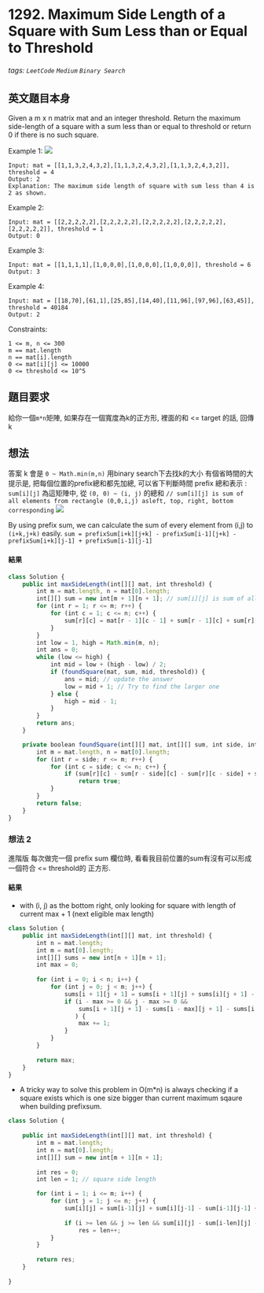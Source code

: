 # 1292. Maximum Side Length of a Square with Sum Less than or Equal to Threshold
###### tags: `LeetCode` `Medium` `Binary Search`

## 英文題目本身
Given a m x n matrix mat and an integer threshold. Return the maximum side-length of a square with a sum less than or equal to threshold or return 0 if there is no such square.

 

Example 1:
![](https://i.imgur.com/jGzMtps.png)
```
Input: mat = [[1,1,3,2,4,3,2],[1,1,3,2,4,3,2],[1,1,3,2,4,3,2]], threshold = 4
Output: 2
Explanation: The maximum side length of square with sum less than 4 is 2 as shown.
```
Example 2:
```
Input: mat = [[2,2,2,2,2],[2,2,2,2,2],[2,2,2,2,2],[2,2,2,2,2],[2,2,2,2,2]], threshold = 1
Output: 0
```
Example 3:
```
Input: mat = [[1,1,1,1],[1,0,0,0],[1,0,0,0],[1,0,0,0]], threshold = 6
Output: 3
```
Example 4:
```
Input: mat = [[18,70],[61,1],[25,85],[14,40],[11,96],[97,96],[63,45]], threshold = 40184
Output: 2
```

Constraints:
```
1 <= m, n <= 300
m == mat.length
n == mat[i].length
0 <= mat[i][j] <= 10000
0 <= threshold <= 10^5
```
## 題目要求
給你一個`m*n`矩陣, 如果存在一個寬度為k的正方形, 裡面的和 <= target 的話, 回傳k
## 想法
答案 k 會是 `0 ~ Math.min(m,n)`
用binary search下去找k的大小
有個省時間的大提示是, 把每個位置的prefix總和都先加總, 可以省下判斷時間
prefix 總和表示 : `sum[i][j]` 為這矩陣中, 從 `(0, 0) ~ (i, j)` 的總和
`// sum[i][j] is sum of all elements from rectangle (0,0,i,j) asleft, top, right, bottom corresponding`
![](https://i.imgur.com/L7fiEVc.png)

By using prefix sum, we can calculate the sum of every element from (i,j) to `(i+k,j+k)` easily.
`sum = prefixSum[i+k][j+k] - prefixSum[i-1][j+k] - prefixSum[i+k][j-1] + prefixSum[i-1][j-1]`

#### 結果
```javascript
class Solution {
    public int maxSideLength(int[][] mat, int threshold) {
		int m = mat.length, n = mat[0].length;
		int[][] sum = new int[m + 1][n + 1]; // sum[i][j] is sum of all elements from rectangle (0,0,i,j) as left, top, right, bottom corresponding
		for (int r = 1; r <= m; r++) {
			for (int c = 1; c <= n; c++) {
				sum[r][c] = mat[r - 1][c - 1] + sum[r - 1][c] + sum[r][c - 1] - sum[r - 1][c - 1];
			}
		}
		int low = 1, high = Math.min(m, n);
		int ans = 0;
		while (low <= high) {
			int mid = low + (high - low) / 2;
			if (foundSquare(mat, sum, mid, threshold)) {
				ans = mid; // update the answer
				low = mid + 1; // Try to find the larger one
			} else {
				high = mid - 1;
			}
		}
		return ans;
	}

	private boolean foundSquare(int[][] mat, int[][] sum, int side, int threshold) {
		int m = mat.length, n = mat[0].length;
		for (int r = side; r <= m; r++) {
			for (int c = side; c <= n; c++) {
				if (sum[r][c] - sum[r - side][c] - sum[r][c - side] + sum[r - side][c - side] <= threshold)
					return true;
			}
		}
		return false;
	}
}
```

### 想法 2
進階版
每次做完一個 prefix sum 欄位時, 看看我目前位置的sum有沒有可以形成一個符合 <= threshold的 正方形.



#### 結果
-  with (i, j) as the bottom right, only looking for square with length of current max + 1 (next eligible max length)
```javascript
class Solution {
    public int maxSideLength(int[][] mat, int threshold) {
        int n = mat.length;
        int m = mat[0].length;
        int[][] sums = new int[n + 1][m + 1];
        int max = 0;
        
        for (int i = 0; i < n; i++) {
            for (int j = 0; j < m; j++) {
                sums[i + 1][j + 1] = sums[i + 1][j] + sums[i][j + 1] - sums[i][j] + mat[i][j];
                if (i - max >= 0 && j - max >= 0 && 
                    sums[i + 1][j + 1] - sums[i - max][j + 1] - sums[i + 1][j - max] + sums[i - max][j - max] <= threshold
                   ) {
                    max += 1;
                }
            }
        }
            
        return max;    
    }
}
```
- A tricky way to solve this problem in O(m*n) is always checking if a square exists which is one size bigger than current maximum sqaure when building prefixsum.
```javascript
class Solution {
        
    public int maxSideLength(int[][] mat, int threshold) {
        int m = mat.length;
        int n = mat[0].length;
        int[][] sum = new int[m + 1][n + 1];
        
        int res = 0;
        int len = 1; // square side length

        for (int i = 1; i <= m; i++) {
            for (int j = 1; j <= n; j++) {
                sum[i][j] = sum[i-1][j] + sum[i][j-1] - sum[i-1][j-1] + mat[i-1][j-1];
                
                if (i >= len && j >= len && sum[i][j] - sum[i-len][j] - sum[i][j-len] + sum[i-len][j-len] <= threshold)
                    res = len++;
            }
        }
        
        return res;
    }
    
}
```